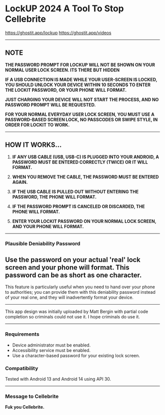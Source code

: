 # LockUP 2024 A Tool To Stop Cellebrite

https://ghostit.app/lockup
https://ghostit.app/videos


---

## NOTE
**THE PASSWORD PROMPT FOR LOCKUP WILL NOT BE SHOWN ON YOUR NORMAL USER LOCK SCREEN. ITS THERE BUT HIDDEN**

**IF A USB CONNECTION IS MADE WHILE YOUR USER-SCREEN IS LOCKED, YOU SHOULD UNLOCK YOUR DEVICE WITHIN 10 SECONDS TO ENTER THE LOCKIT PASSWORD, OR YOUR PHONE WILL FORMAT.**

**JUST CHARGING YOUR DEVICE WILL NOT START THE PROCESS, AND NO PASSWORD PROMPT WILL BE REQUESTED.**

**FOR YOUR NORMAL EVERYDAY USER LOCK SCREEN, YOU MUST USE A PASSWORD-BASED SCREEN LOCK, NO PASSCODES OR SWIPE STYLE, IN ORDER FOR LOCKIT TO WORK.**

---

## HOW IT WORKS...

1. **IF ANY USB CABLE (USB, USB-C) IS PLUGGED INTO YOUR ANDROID, A PASSWORD MUST BE ENTERED CORRECTLY (TWICE) OR IT WILL FORMAT.**

2. **WHEN YOU REMOVE THE CABLE, THE PASSWORD MUST BE ENTERED AGAIN.**
  
3. **IF THE USB CABLE IS PULLED OUT WITHOUT ENTERING THE PASSWORD, THE PHONE WILL FORMAT.**

4. **IF THE PASSWORD PROMPT IS CANCELED OR DISCARDED, THE PHONE WILL FORMAT.**
  
5. **ENTER YOUR LOCKIT PASSWORD ON YOUR NORMAL LOCK SCREEN, AND YOUR PHONE WILL FORMAT.**

---

### Plausible Deniability Password
Use the password on your actual 'real' lock screen and your phone will format. This password can be as short as one character. 
---

This feature is particularly useful when you need to hand over your phone to authorities; you can provide them with this deniability password instead of your real one, and they will inadvertently format your device.

---

This app design was initially uploaded by Matt Bergin with partial code completion so criminals could not use it. I hope criminals do use it.

---

### Requirements
- Device administrator must be enabled.
- Accessibility service must be enabled.
- Use a character-based password for your existing lock screen.

### Compatibility
Tested with Android 13 and Android 14 using API 30.

---

### Message to Cellebrite
**Fuk you Cellebrite.**
